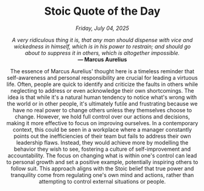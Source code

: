 <h1 align="center">Stoic Quote of the Day</h1>
<p align="center"><em><!--date-start-->Friday, July 04, 2025<!--date-end--></em></p>
<p align="center">
    <em><!--START_SECTION:quote-text-->
A very ridiculous thing it is, that any man should dispense with vice and wickedness in himself, which is in his power to restrain; and should go about to suppress it in others, which is altogether impossible.
<!--END_SECTION:quote-text--></em><br>
    <strong>— <!--START_SECTION:quote-author-->
Marcus Aurelius
<!--END_SECTION:quote-author--></strong>
</p>

<p align="center" style="max-width:600px;margin:0 auto;">
<!--START_SECTION:quote-interpretation-->
The essence of Marcus Aurelius' thought here is a timeless reminder that self-awareness and personal responsibility are crucial for leading a virtuous life. Often, people are quick to identify and criticize the faults in others while neglecting to address or even acknowledge their own shortcomings. The idea is that while it's a natural human tendency to notice what's wrong with the world or in other people, it's ultimately futile and frustrating because we have no real power to change others unless they themselves choose to change. However, we hold full control over our actions and decisions, making it more effective to focus on improving ourselves. In a contemporary context, this could be seen in a workplace where a manager constantly points out the inefficiencies of their team but fails to address their own leadership flaws. Instead, they would achieve more by modelling the behavior they wish to see, fostering a culture of self-improvement and accountability. The focus on changing what is within one's control can lead to personal growth and set a positive example, potentially inspiring others to follow suit. This approach aligns with the Stoic belief that true power and tranquility come from regulating one's own mind and actions, rather than attempting to control external situations or people.
<!--END_SECTION:quote-interpretation-->
</p>

